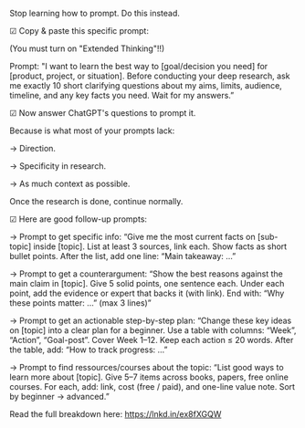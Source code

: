 Stop learning how to prompt. Do this instead.
 
☑ Copy & paste this specific prompt:
 
(You must turn on "Extended Thinking"!!)
 
Prompt: "I want to learn the best way to [goal/decision you need] for [product, project, or situation]. Before conducting your deep research, ask me exactly 10 short clarifying questions about my aims, limits, audience, timeline, and any key facts you need. Wait for my answers.”
 
☑ Now answer ChatGPT's questions to prompt it.
 
Because is what most of your prompts lack:
 
→ Direction.
 
→ Specificity in research.
 
→ As much context as possible.
 
Once the research is done, continue normally.
 
☑ Here are good follow-up prompts:
 
→ Prompt to get specific info: “Give me the most current facts on [sub-topic] inside [topic]. List at least 3 sources, link each. Show facts as short bullet points. After the list, add one line: “Main takeaway: …”
 
→ Prompt to get a counterargument: “Show the best reasons against the main claim in [topic]. Give 5 solid points, one sentence each. Under each point, add the evidence or expert that backs it (with link). End with: “Why these points matter: …” (max 3 lines)”
 
→ Prompt to get an actionable step-by-step plan: “Change these key ideas on [topic] into a clear plan for a beginner. Use a table with columns: “Week”, “Action”, “Goal-post”. Cover Week 1–12. Keep each action ≤ 20 words. After the table, add: “How to track progress: …”
 
→ Prompt to find ressources/courses about the topic: “List good ways to learn more about [topic]. Give 5–7 items across books, papers, free online courses. For each, add: link, cost (free / paid), and one-line value note. Sort by beginner → advanced.”

Read the full breakdown here: https://lnkd.in/ex8fXGQW
